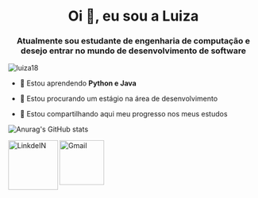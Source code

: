 <h1 align="center">Oi &#x1F44B;, eu sou  a Luiza</h1>
<h3 align="center">Atualmente sou estudante de engenharia de computação e desejo entrar no mundo de desenvolvimento de software</h3>

<p align=" left"> <img src="https://komarev.com/ghpvc/?username=luiza18&label=Profile%20views&color=0e75b6&style=flat" alt="luiza18" /> </p>

- 🌱 Estou aprendendo **Python  e Java**

- 🤝 Estou procurando um estágio na área de desenvolvimento

- &#x1F469;  Estou compartilhando aqui meu progresso nos meus estudos

![Anurag's GitHub stats](https://github-readme-stats.vercel.app/api?username=Luiza18&show_icons=true&theme=cobalt)

<a target="_blank" href="https://www.linkedin.com/in/luiza-rodrigues-alves-santos-833ab0222/">
  <img align="left" alt="LinkdeIN" width="100px" src=https://img.shields.io/badge/LinkedIn-0077B5?style=for-the-badge&logo=linkedin&logoColor=white />
  
<a target="_blank" href="luizarodriguesalves18@gmial.com">
  <img align="left" alt="Gmail" width="90px" src="https://img.shields.io/badge/Gmail-D14836?style=for-the-badge&logo=gmail&logoColor=white" />
</a>
